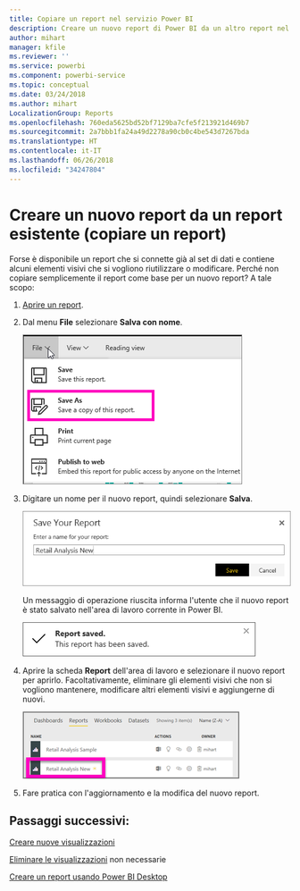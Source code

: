 ```yaml
---
title: Copiare un report nel servizio Power BI
description: Creare un nuovo report di Power BI da un altro report nel servizio Power BI.
author: mihart
manager: kfile
ms.reviewer: ''
ms.service: powerbi
ms.component: powerbi-service
ms.topic: conceptual
ms.date: 03/24/2018
ms.author: mihart
LocalizationGroup: Reports
ms.openlocfilehash: 760eda5625bd52bf7129ba7cfe5f213921d469b7
ms.sourcegitcommit: 2a7bbb1fa24a49d2278a90cb0c4be543d7267bda
ms.translationtype: HT
ms.contentlocale: it-IT
ms.lasthandoff: 06/26/2018
ms.locfileid: "34247804"
---
```

# <a name="create-a-new-report-from-an-existing-report-copy-a-report"></a>Creare un nuovo report da un report esistente (copiare un report)
Forse è disponibile un report che si connette già al set di dati e contiene alcuni elementi visivi che si vogliono riutilizzare o modificare.  Perché non copiare semplicemente il report come base per un nuovo report?  A tale scopo:

1. [Aprire un report](service-report-open.md).
2. Dal menu **File** selezionare **Salva con nome**.
   
   ![](media/power-bi-report-copy/powerbi-save-as.png)
3. Digitare un nome per il nuovo report, quindi selezionare **Salva**.
   
   ![](media/power-bi-report-copy/savereport.png)
   
   Un messaggio di operazione riuscita informa l'utente che il nuovo report è stato salvato nell'area di lavoro corrente in Power BI.
   
   ![](media/power-bi-report-copy/savesuccess1.png)
4. Aprire la scheda **Report** dell'area di lavoro e selezionare il nuovo report per aprirlo. Facoltativamente, eliminare gli elementi visivi che non si vogliono mantenere, modificare altri elementi visivi e aggiungerne di nuovi.
   
   ![](media/power-bi-report-copy/power-bi-workspace.png)
5. Fare pratica con l'aggiornamento e la modifica del nuovo report.

## <a name="next-steps"></a>Passaggi successivi:
[Creare nuove visualizzazioni](power-bi-report-add-visualizations-ii.md)

[Eliminare le visualizzazioni](service-delete.md) non necessarie

[Creare un report usando Power BI Desktop](desktop-report-view.md)
